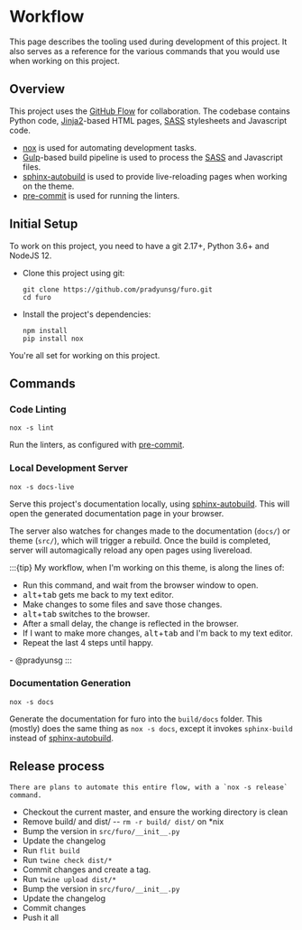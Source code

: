 # Workflow

This page describes the tooling used during development of this project. It also serves as a reference for the various commands that you would use when working on this project.

## Overview

This project uses the [GitHub Flow] for collaboration. The codebase contains Python code, [Jinja2]-based HTML pages, [SASS] stylesheets and Javascript code.

- [nox] is used for automating development tasks.
- [Gulp]-based build pipeline is used to process the [SASS] and Javascript files.
- [sphinx-autobuild] is used to provide live-reloading pages when working on the theme.
- [pre-commit] is used for running the linters.

## Initial Setup

To work on this project, you need to have a git 2.17+, Python 3.6+ and NodeJS 12.

* Clone this project using git:

    ```
    git clone https://github.com/pradyunsg/furo.git
    cd furo
    ```

* Install the project's dependencies:

  ```
  npm install
  pip install nox
  ```

You're all set for working on this project.

## Commands

### Code Linting

```
nox -s lint
```

Run the linters, as configured with [pre-commit].

### Local Development Server

```
nox -s docs-live
```

Serve this project's documentation locally, using [sphinx-autobuild]. This will open the generated documentation page in your browser.

The server also watches for changes made to the documentation (`docs/`) or theme (`src/`), which will trigger a rebuild. Once the build is completed, server will automagically reload any open pages using livereload.

:::{tip}
My workflow, when I'm working on this theme, is along the lines of:

* Run this command, and wait from the browser window to open.
* <kbd>alt</kbd>+<kbd>tab</kbd> gets me back to my text editor.
* Make changes to some files and save those changes.
* <kbd>alt</kbd>+<kbd>tab</kbd> switches to the browser.
* After a small delay, the change is reflected in the browser.
* If I want to make more changes, <kbd>alt</kbd>+<kbd>tab</kbd> and I'm back to my text editor.
* Repeat the last 4 steps until happy.

\- @pradyunsg
:::

### Documentation Generation

```
nox -s docs
```

Generate the documentation for furo into the `build/docs` folder. This (mostly) does the same thing as `nox -s docs`, except it invokes `sphinx-build` instead of [sphinx-autobuild].

## Release process

```{note}
There are plans to automate this entire flow, with a `nox -s release` command.
```

* Checkout the current master, and ensure the working directory is clean
* Remove build/ and dist/ -- `rm -r build/ dist/` on *nix
* Bump the version in `src/furo/__init__.py`
* Update the changelog
* Run `flit build`
* Run `twine check dist/*`
* Commit changes and create a tag.
* Run `twine upload dist/*`
* Bump the version in `src/furo/__init__.py`
* Update the changelog
* Commit changes
* Push it all

[GitHub Flow]: https://guides.github.com/introduction/flow/
[nox]: https://nox.readthedocs.io/en/stable/
[Jinja2]: https://jinja.palletsprojects.com
[SASS]: https://sass-lang.com
[Gulp]: https://gulpjs.com
[sphinx-autobuild]: https://github.com/executablebooks/sphinx-autobuild
[pre-commit]: https://pre-commit.com/
